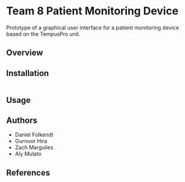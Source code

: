 # Team 8 Patient Monitoring Device

Prototype of a graphical user interface for a patient monitoring device based on the TempusPro unit. 

## Overview

## Installation

```bash

```

## Usage

## Authors

- Daniel Folkendt
- Gurnoor Hira
- Zach Margulies
- Aly Mulato

## References

